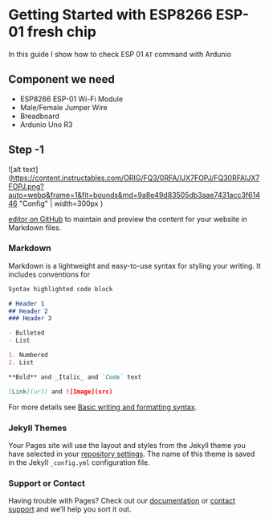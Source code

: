 # Getting Started with ESP8266 ESP-01 fresh chip 

In this guide I show how to check ESP 01 `AT` command with Ardunio
## Component we need
- ESP8266 ESP-01 Wi-Fi Module
- Male/Female Jumper Wire
- Breadboard
- Ardunio Uno R3

## Step -1
![alt text](https://content.instructables.com/ORIG/FQ3/0RFA/IJX7FOPJ/FQ30RFAIJX7FOPJ.png?auto=webp&frame=1&fit=bounds&md=9a8e49d83505db3aae7431acc3f61446 "Config" | width=300px )

 [editor on GitHub](/esp.md) to maintain and preview the content for your website in Markdown files.
### Markdown

Markdown is a lightweight and easy-to-use syntax for styling your writing. It includes conventions for

```markdown
Syntax highlighted code block

# Header 1
## Header 2
### Header 3

- Bulleted
- List

1. Numbered
2. List

**Bold** and _Italic_ and `Code` text

[Link](url) and ![Image](src)
```

For more details see [Basic writing and formatting syntax](https://docs.github.com/en/github/writing-on-github/getting-started-with-writing-and-formatting-on-github/basic-writing-and-formatting-syntax).

### Jekyll Themes

Your Pages site will use the layout and styles from the Jekyll theme you have selected in your [repository settings](https://github.com/mobaarok/nineteenjune/settings/pages). The name of this theme is saved in the Jekyll `_config.yml` configuration file.

### Support or Contact

Having trouble with Pages? Check out our [documentation](https://docs.github.com/categories/github-pages-basics/) or [contact support](https://support.github.com/contact) and we’ll help you sort it out.

